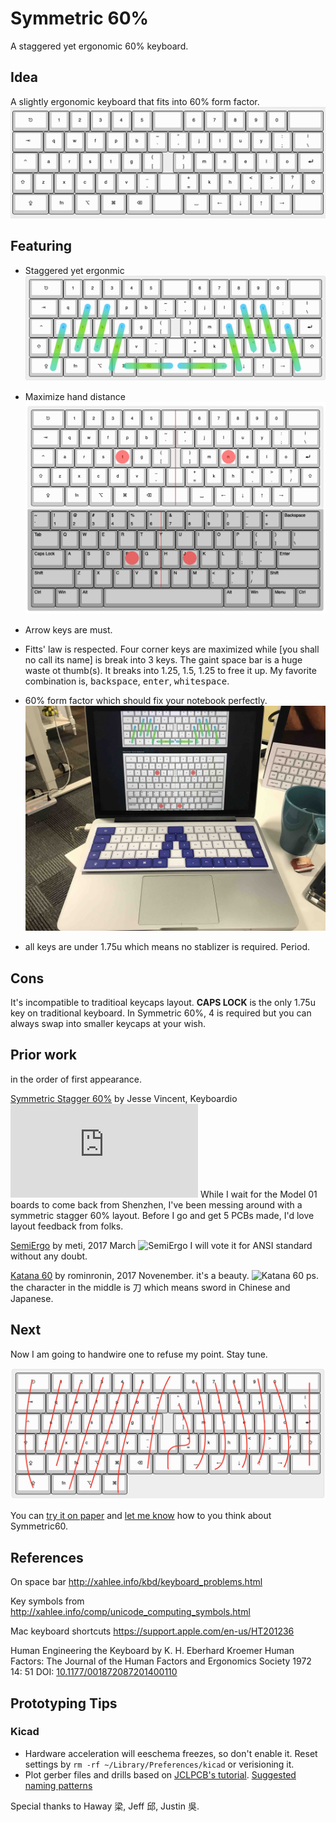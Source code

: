 # Symmetric 60%

A staggered yet ergonomic 60% keyboard.

## Idea

A slightly ergonomic keyboard that fits into 60% form factor. ![Layout](assets/layout.jpg)


 ## Featuring

* Staggered yet ergonmic ![Staggered yet Ergonomics](assets/staggered_yet_ergonomics.jpg)

* Maximize hand distance ![hand distance](assets/hand_distance.jpg)

* Arrow keys are must.

* Fitts' law is respected. Four corner keys are maximized while [you shall no call its name] is break into 3 keys.  The gaint space bar is a huge waste ot thumb(s). It breaks into 1.25, 1.5, 1.25 to free it up. My favorite combination is, <kbd>backspace</kbd>, <kbd>enter</kbd>, <kbd>whitespace</kbd>.

* 60% form factor which should fix your notebook perfectly.
![notebook](assets/notebook.jpg)

* all keys are under 1.75u which means no stablizer is required. Period.

##  Cons

It's incompatible to traditioal keycaps layout. **CAPS LOCK** is the only 1.75u key on traditional keyboard. In Symmetric 60%, 4 is required but you can always swap into smaller keycaps at your wish.

## Prior work

in the order of first appearance.

[Symmetric Stagger 60%]( https://geekhack.org/index.php?topic=66965.0)  by Jesse Vincent, Keyboardio ![Symmetric Stagger](https://geekhack.org/index.php?action=dlattach;topic=66965.0;attach=84939;image) While I wait for the Model 01 boards to come back from Shenzhen, I've been messing around with a symmetric stagger 60% layout. Before I go and get 5 PCBs made, I'd love layout feedback from folks.

[SemiErgo](https://github.com/mtei/SemiErgo_Layout) by meti, 2017 March   ![SemiErgo](https://github.com/mtei/SemiErgo_Layout/raw/master/Specification/SemiErgo_basic_physical_layout.png) I will vote it for ANSI standard without any doubt.

[Katana 60](https://deskthority.net/viewtopic.php?t=16287&start=30) by rominronin, 2017 Novenember. it's a beauty. ![Katana 60](https://i.imgur.com/1yvw1uQ.jpg) ps. the character in the middle is 刀 which means sword in Chinese and Japanese.


## Next

Now I am going to handwire one to refuse my point. Stay tune.

![handwire guide](assets/handwire_guide.jpg)

You can [try it on paper](assets/try_it.pdf) and [let me know](https://forms.gle/i4KZJjDPFTidD8Jt6) how to you think about Symmetric60.

## References

On space bar http://xahlee.info/kbd/keyboard_problems.html

Key symbols from http://xahlee.info/comp/unicode_computing_symbols.html

Mac keyboard shortcuts https://support.apple.com/en-us/HT201236

Human Engineering the Keyboard by K. H. Eberhard Kroemer
 Human Factors: The Journal of the Human Factors and Ergonomics Society 1972 14: 51 DOI: [10.1177/001872087201400110](
http://hfs.sagepub.com/content/14/1/51)

## Prototyping Tips

### Kicad

  - Hardware acceleration will eeschema freezes, so don't enable it. Reset settings by `rm -rf ~/Library/Preferences/kicad` or verisioning it.
  - Plot gerber files and drills based on [JCLPCB's tutorial](https://support.jlcpcb.com/article/102-kicad-515---generating-gerber-and-drill-files). [Suggested naming patterns](https://support.jlcpcb.com/article/29-suggested-naming-patterns)

Special thanks to Haway 梁, Jeff 邱, Justin 吳.
